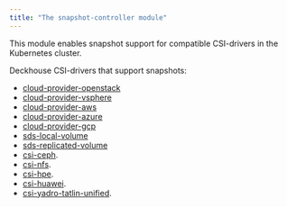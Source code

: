 ```yaml
---
title: "The snapshot-controller module"
---
```


This module enables snapshot support for compatible CSI-drivers in the Kubernetes cluster.

Deckhouse CSI-drivers that support snapshots:
- [cloud-provider-openstack](../cloud-provider-openstack/)
- [cloud-provider-vsphere](../cloud-provider-vsphere/)
- [cloud-provider-aws](../cloud-provider-aws/)
- [cloud-provider-azure](../cloud-provider-azure/)
- [cloud-provider-gcp](../cloud-provider-gcp/)
- [sds-local-volume](https://deckhouse.io/modules/sds-local-volume/stable/)
- [sds-replicated-volume](https://deckhouse.io/modules/sds-replicated-volume/stable/)
- [csi-ceph](https://deckhouse.io/modules/csi-ceph/stable/).
- [csi-nfs](https://deckhouse.io/modules/csi-nfs/stable/).
- [csi-hpe](https://deckhouse.io/modules/csi-hpe/stable/).
- [csi-huawei](https://deckhouse.io/modules/csi-huawei/stable/).
- [csi-yadro-tatlin-unified](https://deckhouse.io/modules/csi-yadro-tatlin-unified/stable/).
